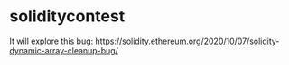 # soliditycontest

It will explore this bug:
https://solidity.ethereum.org/2020/10/07/solidity-dynamic-array-cleanup-bug/


